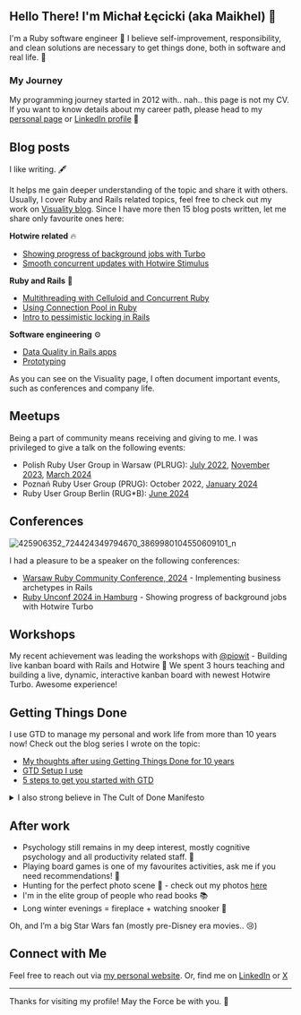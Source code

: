 ## Hello There! I'm Michał Łęcicki (aka Maikhel) 👋

I'm a Ruby software engineer 💎 I believe self-improvement, responsibility, and clean solutions are necessary to get things done, both in software and real life. 🔨

### My Journey

My programming journey started in 2012 with.. nah.. this page is not my CV. If you want to know details about my career path, please head to my [personal page](https://maikhel.github.io/about) or [LinkedIn profile](www.linkedin.com/in/maikhel) 🪪 

## Blog posts
I like writing. 🖋️

It helps me gain deeper understanding of the topic and share it with others.
Usually, I cover Ruby and Rails related topics, feel free to check out my work on [Visuality blog](https://www.visuality.pl/posts?author=Micha%C5%82+%C5%81%C4%99cicki). Since I have more then 15 blog posts written, let me share only favourite ones here:

**Hotwire related** 🔥
- [Showing progress of background jobs with Turbo](https://www.visuality.pl/posts/showing-progress-of-background-jobs-with-turbo)
- [Smooth concurrent updates with Hotwire Stimulus](https://www.visuality.pl/posts/smooth-concurrent-updates-with-hotwire-stimulus)

**Ruby and Rails** 💎
- [Multithreading with Celluloid and Concurrent Ruby](https://www.visuality.pl/posts/from-celluloid-to-concurrent-ruby-practical-examples-of-multithreading-calls)
- [Using Connection Pool in Ruby](https://www.visuality.pl/posts/easy-introduction-to-connection-pool-in-ruby)
- [Intro to pessimistic locking in Rails](https://www.visuality.pl/posts/a-simple-guide-to-pessimistic-locking-in-rails)

**Software engineering** ⚙️
- [Data Quality in Rails apps](https://www.visuality.pl/posts/data-quality-in-ruby-on-rails)
- [Prototyping](https://www.visuality.pl/posts/let-s-prototype)

As you can see on the Visuality page, I often document important events, such as conferences and company life.

## Meetups
Being a part of community means receiving and giving to me. I was privileged to give a talk on the following events:

- Polish Ruby User Group in Warsaw (PLRUG): [July 2022](https://www.meetup.com/pl-PL/polishrubyusergroup/events/287060718/), [November 2023](https://www.meetup.com/pl-PL/polishrubyusergroup/events/297213322/), [March 2024](https://www.meetup.com/pl-PL/polishrubyusergroup/events/299748352/)
- Poznań Ruby User Group (PRUG): October 2022, [January 2024](https://www.meetup.com/pl-PL/polishrubyusergroup/events/298459627/)
- Ruby User Group Berlin (RUG*B): [June 2024](https://www.rug-b.de/events/june-meetup-2024-781)


## Conferences
![425906352_724424349794670_3869980104550609101_n](https://github.com/user-attachments/assets/8d6787b2-6946-4bc6-9c95-5be25578493f)

I had a pleasure to be a speaker on the following conferences:
- [Warsaw Ruby Community Conference, 2024](https://rubycommunityconference.com/winter2024/) - Implementing business archetypes in Rails
- [Ruby Unconf 2024 in Hamburg](https://2024.rubyunconf.eu/) - Showing progress of background jobs with Hotwire Turbo


## Workshops

My recent achievement was leading the workshops with [@piowit](https://github.com/piowit) - Building live kanban board with Rails and Hotwire 🎉
We spent 3 hours teaching and building a live, dynamic, interactive kanban board with newest Hotwire Turbo. Awesome experience!


## Getting Things Done

I use GTD to manage my personal and work life from more than 10 years now! 
Check out the blog series I wrote on the topic:
- [My thoughts after using Getting Things Done for 10 years](https://maikhel.github.io/2022/10/18/gtd-thoughts-after-10-years.html)
- [GTD Setup I use](https://maikhel.github.io/2022/12/22/gtd-setup.html)
- [5 steps to get you started with GTD](https://maikhel.github.io/2023/01/30/gtd-starting-guide.html)

<details>
    <summary>I also strong believe in The Cult of Done Manifesto</summary>
  
    1. There are three states of being. Not knowing, action and completion.
    2. Accept that everything is a draft. It helps to get it done.
    3. There is no editing stage.
    4. Pretending you know what you’re doing is almost the same as knowing what you are doing, so just accept that you know what you’re doing even if you don’t and do it.
    5. Banish procrastination. If you wait more than a week to get an idea done, abandon it.
    6. The point of being done is not to finish but to get other things done.
    7. Once you’re done you can throw it away.
    8. Laugh at perfection. It’s boring and keeps you from being done.
    9. People without dirty hands are wrong. Doing something makes you right.
    10. Failure counts as done. So do mistakes.
    11. Destruction is a variant of done.
    12. If you have an idea and publish it on the internet, that counts as a ghost of done.
    13. Done is the engine of more.
</details>

## After work
- Psychology still remains in my deep interest, mostly cognitive psychology and all productivity related staff. 🧠
- Playing board games is one of my favourites activities, ask me if you need recommendations! 🎲
- Hunting for the perfect photo scene 📸 - check out my photos [here](https://500px.com/p/mlecicki?view=photos)
- I'm in the elite group of people who read books 📚
- Long winter evenings = fireplace + watching snooker 🎱

Oh, and I’m a big Star Wars fan (mostly pre-Disney era movies.. 😢)

## Connect with Me

Feel free to reach out via [my personal website](maikhel.github.io). Or, find me on [LinkedIn](www.linkedin.com/in/maikhel) or [X](https://x.com/mlecicki)

---

Thanks for visiting my profile! May the Force be with you. 🌌
